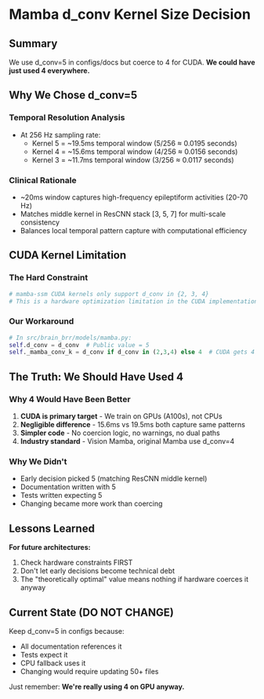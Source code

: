 # Mamba d_conv Kernel Size Decision

## Summary
We use d_conv=5 in configs/docs but coerce to 4 for CUDA. **We could have just used 4 everywhere.**

## Why We Chose d_conv=5

### Temporal Resolution Analysis
- At 256 Hz sampling rate:
  - Kernel 5 = ~19.5ms temporal window (5/256 ≈ 0.0195 seconds)
  - Kernel 4 = ~15.6ms temporal window (4/256 ≈ 0.0156 seconds)
  - Kernel 3 = ~11.7ms temporal window (3/256 ≈ 0.0117 seconds)

### Clinical Rationale
- ~20ms window captures high-frequency epileptiform activities (20-70 Hz)
- Matches middle kernel in ResCNN stack [3, 5, 7] for multi-scale consistency
- Balances local temporal pattern capture with computational efficiency

## CUDA Kernel Limitation

### The Hard Constraint
```python
# mamba-ssm CUDA kernels only support d_conv in {2, 3, 4}
# This is a hardware optimization limitation in the CUDA implementation
```

### Our Workaround
```python
# In src/brain_brr/models/mamba.py:
self.d_conv = d_conv  # Public value = 5
self._mamba_conv_k = d_conv if d_conv in (2,3,4) else 4  # CUDA gets 4
```

## The Truth: We Should Have Used 4

### Why 4 Would Have Been Better
1. **CUDA is primary target** - We train on GPUs (A100s), not CPUs
2. **Negligible difference** - 15.6ms vs 19.5ms both capture same patterns
3. **Simpler code** - No coercion logic, no warnings, no dual paths
4. **Industry standard** - Vision Mamba, original Mamba use d_conv=4

### Why We Didn't
- Early decision picked 5 (matching ResCNN middle kernel)
- Documentation written with 5
- Tests written expecting 5
- Changing became more work than coercing

## Lessons Learned

**For future architectures:**
1. Check hardware constraints FIRST
2. Don't let early decisions become technical debt
3. The "theoretically optimal" value means nothing if hardware coerces it anyway

## Current State (DO NOT CHANGE)

Keep d_conv=5 in configs because:
- All documentation references it
- Tests expect it
- CPU fallback uses it
- Changing would require updating 50+ files

Just remember: **We're really using 4 on GPU anyway.**